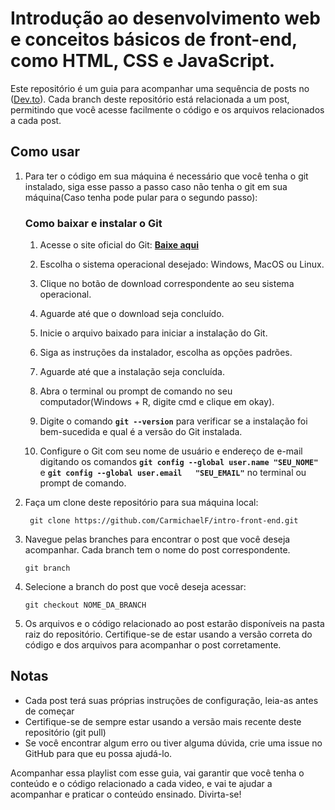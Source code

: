 # Introdução ao desenvolvimento web e conceitos básicos de front-end, como HTML, CSS e JavaScript.

Este repositório é um guia para acompanhar uma sequência de posts no ([Dev.to](https://dev.to/carmichaelf)). Cada branch deste repositório está relacionada a um post, permitindo que você acesse facilmente o código e os arquivos relacionados a cada post.

## Como usar

1. Para ter o código em sua máquina é necessário que você tenha o git instalado, siga esse passo a passo caso não tenha o git em sua máquina(Caso tenha pode pular para o segundo passo):

    ### Como baixar e instalar o Git

    1. Acesse o site oficial do Git: **[Baixe aqui](https://git-scm.com/downloads)**

    2. Escolha o sistema operacional desejado: Windows, MacOS ou Linux.

    3. Clique no botão de download correspondente ao seu sistema operacional.

    4. Aguarde até que o download seja concluído.

    5. Inicie o arquivo baixado para iniciar a instalação do Git.

    6. Siga as instruções da instalador, escolha as opções padrões.

    7. Aguarde até que a instalação seja concluída.

    8. Abra o terminal ou prompt de comando no seu computador(Windows + R, digite cmd e clique em okay).

    9. Digite o comando **`git --version`** para verificar se a instalação foi bem-sucedida e   qual é a versão do Git instalada.

    10. Configure o Git com seu nome de usuário e endereço de e-mail digitando os comandos  **`git config --global user.name "SEU_NOME"`** e **`git config --global user.email   "SEU_EMAIL"`** no terminal ou prompt de comando.

2.  Faça um clone deste repositório para sua máquina local:

    ```
     git clone https://github.com/CarmichaelF/intro-front-end.git
    ```

3.  Navegue pelas branches para encontrar o post que você deseja acompanhar. Cada branch tem o nome do post correspondente.

    ```
    git branch
    ```

4.  Selecione a branch do post que você deseja acessar:

    ```
    git checkout NOME_DA_BRANCH
    ```

5.  Os arquivos e o código relacionado ao post estarão disponíveis na pasta raiz do repositório. Certifique-se de estar usando a versão correta do código e dos arquivos para acompanhar o post corretamente.

## Notas

- Cada post terá suas próprias instruções de configuração, leia-as antes de começar
- Certifique-se de sempre estar usando a versão mais recente deste repositório (git pull)
- Se você encontrar algum erro ou tiver alguma dúvida, crie uma issue no GitHub para que eu possa ajudá-lo.

Acompanhar essa playlist com esse guia, vai garantir que você tenha o conteúdo e o código relacionado a cada video, e vai te ajudar a acompanhar e praticar o conteúdo ensinado. Divirta-se!

